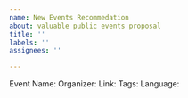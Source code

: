 ```yaml
---
name: New Events Recommedation
about: valuable public events proposal
title: ''
labels: ''
assignees: ''

---
```


Event Name:
Organizer:
Link:
Tags:
Language:
